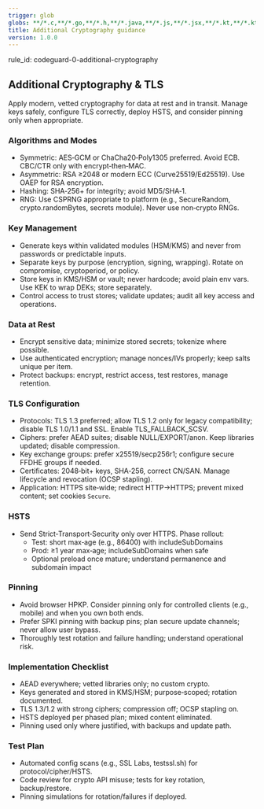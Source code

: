 ```yaml
---
trigger: glob
globs: **/*.c,**/*.go,**/*.h,**/*.java,**/*.js,**/*.jsx,**/*.kt,**/*.kts,**/*.m,**/*.mjs,**/*.php,**/*.py,**/*.pyi,**/*.pyx,**/*.rb,**/*.swift,**/*.ts,**/*.tsx,**/*.wsdl,**/*.xml,**/*.xsd,**/*.xslt,**/*.yaml,**/*.yml
title: Additional Cryptography guidance
version: 1.0.0
---
```


rule_id: codeguard-0-additional-cryptography

## Additional Cryptography & TLS

Apply modern, vetted cryptography for data at rest and in transit. Manage keys safely, configure TLS correctly, deploy HSTS, and consider pinning only when appropriate.

### Algorithms and Modes
- Symmetric: AES‑GCM or ChaCha20‑Poly1305 preferred. Avoid ECB. CBC/CTR only with encrypt‑then‑MAC.
- Asymmetric: RSA ≥2048 or modern ECC (Curve25519/Ed25519). Use OAEP for RSA encryption.
- Hashing: SHA‑256+ for integrity; avoid MD5/SHA‑1.
- RNG: Use CSPRNG appropriate to platform (e.g., SecureRandom, crypto.randomBytes, secrets module). Never use non‑crypto RNGs.

### Key Management
- Generate keys within validated modules (HSM/KMS) and never from passwords or predictable inputs.
- Separate keys by purpose (encryption, signing, wrapping). Rotate on compromise, cryptoperiod, or policy.
- Store keys in KMS/HSM or vault; never hardcode; avoid plain env vars. Use KEK to wrap DEKs; store separately.
- Control access to trust stores; validate updates; audit all key access and operations.

### Data at Rest
- Encrypt sensitive data; minimize stored secrets; tokenize where possible.
- Use authenticated encryption; manage nonces/IVs properly; keep salts unique per item.
- Protect backups: encrypt, restrict access, test restores, manage retention.

### TLS Configuration
- Protocols: TLS 1.3 preferred; allow TLS 1.2 only for legacy compatibility; disable TLS 1.0/1.1 and SSL. Enable TLS_FALLBACK_SCSV.
- Ciphers: prefer AEAD suites; disable NULL/EXPORT/anon. Keep libraries updated; disable compression.
- Key exchange groups: prefer x25519/secp256r1; configure secure FFDHE groups if needed.
- Certificates: 2048‑bit+ keys, SHA‑256, correct CN/SAN. Manage lifecycle and revocation (OCSP stapling).
- Application: HTTPS site‑wide; redirect HTTP→HTTPS; prevent mixed content; set cookies `Secure`.

### HSTS
- Send Strict‑Transport‑Security only over HTTPS. Phase rollout:
  - Test: short max‑age (e.g., 86400) with includeSubDomains
  - Prod: ≥1 year max‑age; includeSubDomains when safe
  - Optional preload once mature; understand permanence and subdomain impact

### Pinning
- Avoid browser HPKP. Consider pinning only for controlled clients (e.g., mobile) and when you own both ends.
- Prefer SPKI pinning with backup pins; plan secure update channels; never allow user bypass.
- Thoroughly test rotation and failure handling; understand operational risk.

### Implementation Checklist
- AEAD everywhere; vetted libraries only; no custom crypto.
- Keys generated and stored in KMS/HSM; purpose‑scoped; rotation documented.
- TLS 1.3/1.2 with strong ciphers; compression off; OCSP stapling on.
- HSTS deployed per phased plan; mixed content eliminated.
- Pinning used only where justified, with backups and update path.

### Test Plan
- Automated config scans (e.g., SSL Labs, testssl.sh) for protocol/cipher/HSTS.
- Code review for crypto API misuse; tests for key rotation, backup/restore.
- Pinning simulations for rotation/failures if deployed.
